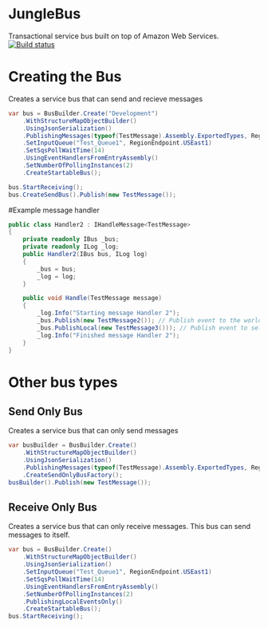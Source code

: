 # JungleBus
Transactional service bus built on top of Amazon Web Services.  
[![Build status](https://ci.appveyor.com/api/projects/status/ccy923lmviskyfww/branch/master?svg=true)](https://ci.appveyor.com/project/rfleming71/junglebus/branch/development)

# Creating the Bus
Creates a service bus that can send and recieve messages
```C#
var bus = BusBuilder.Create("Development")
	.WithStructureMapObjectBuilder()
	.UsingJsonSerialization()
	.PublishingMessages(typeof(TestMessage).Assembly.ExportedTypes, RegionEndpoint.USEast1)
	.SetInputQueue("Test_Queue1", RegionEndpoint.USEast1)
	.SetSqsPollWaitTime(14)
	.UsingEventHandlersFromEntryAssembly()
	.SetNumberOfPollingInstances(2)
	.CreateStartableBus();

bus.StartReceiving();
bus.CreateSendBus().Publish(new TestMessage());
```

#Example message handler
```C#
public class Handler2 : IHandleMessage<TestMessage>
{
	private readonly IBus _bus;
	private readonly ILog _log;
	public Handler2(IBus bus, ILog log)
	{
		_bus = bus;
		_log = log;
	}

	public void Handle(TestMessage message)
	{
		_log.Info("Starting message Handler 2");
		_bus.Publish(new TestMessage2()); // Publish event to the world
		_bus.PublishLocal(new TestMessage3())); // Publish event to self
		_log.Info("Finished message Handler 2");
	}
}
```

# Other bus types	
## Send Only Bus
Creates a service bus that can only send messages
```C#
var busBuilder = BusBuilder.Create()
	.WithStructureMapObjectBuilder()
	.UsingJsonSerialization()
	.PublishingMessages(typeof(TestMessage).Assembly.ExportedTypes, RegionEndpoint.USEast1)
	.CreateSendOnlyBusFactory();
busBuilder().Publish(new TestMessage());
```

## Receive Only Bus
Creates a service bus that can only receive messages. This bus can send messages to itself.
```C#
var bus = BusBuilder.Create()
	.WithStructureMapObjectBuilder()
	.UsingJsonSerialization()
	.SetInputQueue("Test_Queue1", RegionEndpoint.USEast1)
	.SetSqsPollWaitTime(14)
	.UsingEventHandlersFromEntryAssembly()
	.SetNumberOfPollingInstances(2)
	.PublishingLocalEventsOnly()
	.CreateStartableBus();
bus.StartReceiving();
```
